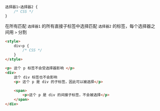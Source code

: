 ```CSS
选择器1>选择器2 {
    /* CSS */
}
```

在所有匹配 `选择器1` 的所有直接子标签中选择匹配 `选择器2` 的标签，每个选择器之间用 `>` 分割

```HTML
<style>
    div>p {
        /* CSS */
    }
</style>

<p> 这个 p 标签不会受选择器影响 </p>
<div>
    这个 div 标签也不会影响
    <p> 这个 p 是 div 的子标签，因此可以被选择</p>

    <span>
        <p>这个 p 是 div 的间接子标签，不会被选择</p>
    </span>
</div>
```
